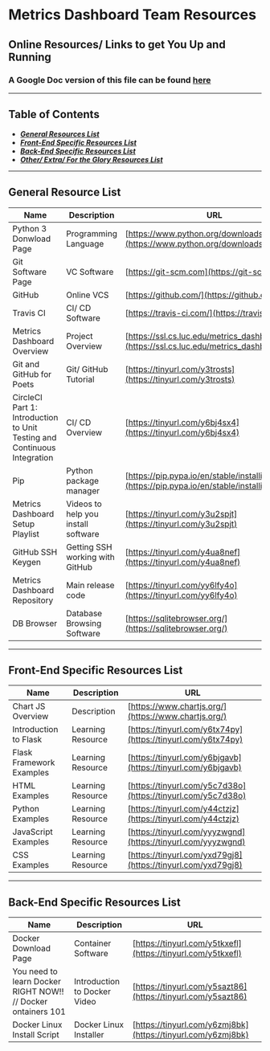 # Metrics Dashboard Team Resources

## Online Resources/ Links to get You Up and Running

### A Google Doc version of this file can be found [here](https://tinyurl.com/y4yw4wyu)

---

## Table of Contents

* [_**General Resources List**_](general-resource-list)
* [_**Front-End Specific Resources List**_](front-end-specific-resources-list)
* [_**Back-End Specific Resources List**_](back-end-specific-resources-list)
* [_**Other/ Extra/ For the Glory Resources List**_](other-extra-for-the-glory-resources-list)

---

## General Resource List

|Name                        | Description                                 | URL                                                                                                                                  |
|--------------------------------------------------------------------------|-------------------------------------|------------------------------------------------------------------------------------------------|
| Python 3 Donwload Page                                                   |Programming Language                 | [https://www.python.org/downloads/](https://www.python.org/downloads/)                         |
| Git Software Page                                                        | VC Software                         | [https://git-scm.com](https://git-scm.com)                                                     |
| GitHub                                                                   | Online VCS                          | [https://github.com/](https://github.com/)                                                     |
| Travis CI                                                                | CI/ CD Software                     | [https://travis-ci.com/](https://travis-ci.com/)                                               |
| Metrics Dashboard Overview                                               | Project Overview                    | [https://ssl.cs.luc.edu/metrics_dashboard.html](https://ssl.cs.luc.edu/metrics_dashboard.html) |
| Git and GitHub for Poets                                                 | Git/ GitHub Tutorial                | [https://tinyurl.com/y3trosts](https://tinyurl.com/y3trosts)                                   |
| CircleCI Part 1: Introduction to Unit Testing and Continuous Integration | CI/ CD Overview                     | [https://tinyurl.com/y6bj4sx4](https://tinyurl.com/y6bj4sx4)                                   |
| Pip                                                                      | Python package manager              | [https://pip.pypa.io/en/stable/installing/](https://pip.pypa.io/en/stable/installing/)         |
| Metrics Dashboard Setup Playlist                                         | Videos to help you install software | [https://tinyurl.com/y3u2spjt](https://tinyurl.com/y3u2spjt)                                   |
| GitHub SSH Keygen                                                        | Getting SSH working with GitHub     | [https://tinyurl.com/y4ua8nef](https://tinyurl.com/y4ua8nef)                                   |
| Metrics Dashboard Repository                                             | Main release code                   | [https://tinyurl.com/yy6lfy4o](https://tinyurl.com/yy6lfy4o)                                   |
| DB Browser                                                               | Database Browsing Software          | [https://sqlitebrowser.org/](https://sqlitebrowser.org/)                                       |

---

## Front-End Specific Resources List

| Name                     | Description       | URL                                                          |
|--------------------------|-------------------|--------------------------------------------------------------|
| Chart JS Overview        | Description       | [https://www.chartjs.org/](https://www.chartjs.org/)         |
| Introduction to Flask    | Learning Resource | [https://tinyurl.com/y6tx74py](https://tinyurl.com/y6tx74py) |
| Flask Framework Examples | Learning Resource | [https://tinyurl.com/y6bjgavb](https://tinyurl.com/y6bjgavb) |
| HTML Examples            | Learning Resource | [https://tinyurl.com/y5c7d38o](https://tinyurl.com/y5c7d38o) |
| Python Examples          | Learning Resource | [https://tinyurl.com/y44ctzjz](https://tinyurl.com/y44ctzjz) |
| JavaScript Examples      | Learning Resource | [https://tinyurl.com/yyyzwgnd](https://tinyurl.com/yyyzwgnd) |
| CSS Examples             | Learning Resource | [https://tinyurl.com/yxd79gj8](https://tinyurl.com/yxd79gj8) |

---

## Back-End Specific Resources List

| Name                                                               | Description                 | URL                                                          |
|--------------------------------------------------------------------|-----------------------------|--------------------------------------------------------------|
| Docker Download Page                                               | Container Software          | [https://tinyurl.com/y5tkxefl](https://tinyurl.com/y5tkxefl) |
| You need to learn Docker RIGHT NOW!! // Docker ontainers 101       | Introduction to Docker Video| [https://tinyurl.com/y5sazt86](https://tinyurl.com/y5sazt86) |
| Docker Linux Install Script                                        | Docker Linux Installer      | [https://tinyurl.com/y6zmj8bk](https://tinyurl.com/y6zmj8bk) |
